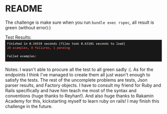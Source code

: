 # README

The challenge is make sure when you run `bundle exec rspec`, all result is green (without error):) 

Test Results:
![Test results](./test_res.PNG)

Notes:
I wasn't able to procure all the test to all green sadly :(. As for the endpoints I think I've managed to create them all just wasn't enough to satisfy the tests. The rest of the uncomplete problems are tests, Json parser results, and Factory objects. I have to consult my friend for Ruby and Rails specifically and have him teach me most of the syntax and conventions (huge thanks to Reyhan!). And also huge thanks to Rakamin Academy for this, kickstarting myself to learn ruby on rails! I may finish this challenge in the future. 
